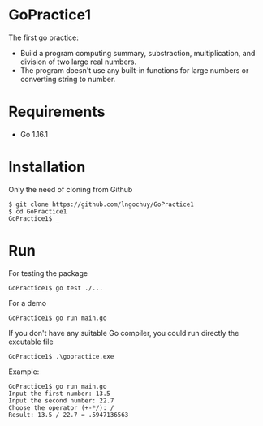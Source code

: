 # GoPractice1
The first go practice:
- Build a program computing summary, substraction, multiplication, and division of two large real numbers.
- The program doesn't use any built-in functions for large numbers or converting string to number.

# Requirements
+ Go 1.16.1

# Installation
Only the need of cloning from Github
```shell
$ git clone https://github.com/lngochuy/GoPractice1
$ cd GoPractice1
GoPractice1$ _
```

# Run
For testing the package
```shell
GoPractice1$ go test ./...
```

For a demo
```shell
GoPractice1$ go run main.go
```

If you don't have any suitable Go compiler, you could run directly the excutable file
```shell
GoPractice1$ .\gopractice.exe
```

Example:
```shell
GoPractice1$ go run main.go
Input the first number: 13.5
Input the second number: 22.7
Choose the operator (+-*/): /
Result: 13.5 / 22.7 = .5947136563
```
